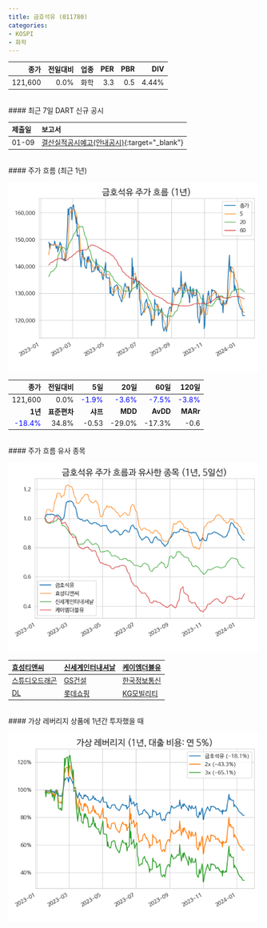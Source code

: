 ```yaml
---
title: 금호석유 (011780)
categories:
- KOSPI
- 화학
---
```


|**종가**|**전일대비**|**업종**|**PER**|**PBR**|**DIV**|
|-------:|-----------:|-------:|------:|------:|------:|
|121,600|0.0%|화학|3.3|0.5|4.44%|

<!-- more -->

<br>
#### 최근 7일 DART 신규 공시<a id="dart"></a>


|**제출일**|**보고서**|
|:-----|:-------|
|01-09|[결산실적공시예고(안내공시)](https://dart.fss.or.kr/dsaf001/main.do?rcpNo=20240109800273){:target="_blank"}|

<br>
#### 주가 흐름 (최근 1년)<a id="price"></a>

![011780](/assets/images/stock/011780.png)

|**종가**|**전일대비**|**5일**|**20일**|**60일**|**120일**|
|-------:|-----------:|------:|-------:|-------:|--------:|
| 121,600 | 0.0% | <span style="color: blue">-1.9%</span> | <span style="color: blue">-3.6%</span> | <span style="color: blue">-7.5%</span> | <span style="color: blue">-3.8%</span> |
|**1년**|**표준편차**|**샤프**|**MDD**|**AvDD**|**MARr**|
| <span style="color: blue">-18.4%</span> | 34.8% | -0.53 | -29.0% | -17.3% | -0.6 |

<br>
#### 주가 흐름 유사 종목<a id="corr"></a>

![011780](/assets/images/stock/011780_corr.png)

| [효성티앤씨](/298020/) | [신세계인터내셔날](/031430/) | [케이엠더블유](/032500/) |
|:---------------------------------------|:---------------------------------------|:---------------------------------------|
| [스튜디오드래곤](/253450/) | [GS건설](/006360/) | [한국정보통신](/025770/) |
| [DL](/000210/) | [롯데쇼핑](/023530/) | [KG모빌리티](/003620/) |

<br>
#### 가상 레버리지 상품에 1년간 투자했을 때<a id="2x"></a>

![011780](/assets/images/stock/011780_2x.png)

[^corr]: 상관계수를 이용하여 분석하였습니다.